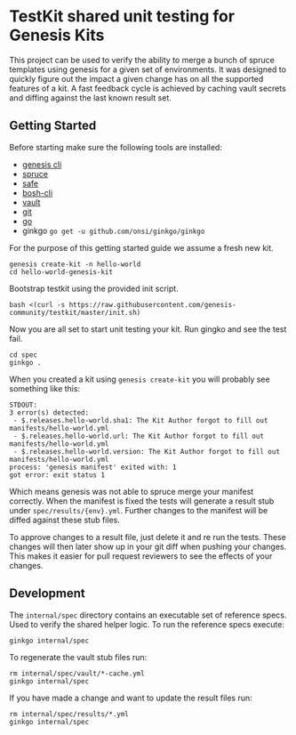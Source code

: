 # TestKit shared unit testing for Genesis Kits

This project can be used to verify the ability to merge a bunch of spruce
templates using genesis for a given set of environments. It was designed to
quickly figure out the impact a given change has on all the supported features
of a kit. A fast feedback cycle is achieved by caching vault secrets and diffing
against the last known result set.

## Getting Started

Before starting make sure the following tools are installed:
- [genesis cli](https://github.com/genesis-community/genesis#installation)
- [spruce](https://github.com/geofffranks/spruce#how-do-i-get-started)
- [safe](https://github.com/starkandwayne/safe#attention-homebrew-users)
- [bosh-cli](https://bosh.io/docs/cli-v2-install/)
- [vault](https://www.vaultproject.io/docs/install)
- [git](https://git-scm.com/book/en/v2/Getting-Started-Installing-Git)
- [go](https://golang.org/doc/install)
- ginkgo `go get -u github.com/onsi/ginkgo/ginkgo`

For the purpose of this getting started guide we assume a fresh new kit.
```
genesis create-kit -n hello-world
cd hello-world-genesis-kit
```

Bootstrap testkit using the provided init script.
```
bash <(curl -s https://raw.githubusercontent.com/genesis-community/testkit/master/init.sh)
```

Now you are all set to start unit testing your kit.
Run gingko and see the test fail.
```
cd spec
ginkgo .
```

When you created a kit using `genesis create-kit` you will probably see something like this:
```
STDOUT:
3 error(s) detected:
 - $.releases.hello-world.sha1: The Kit Author forgot to fill out manifests/hello-world.yml
 - $.releases.hello-world.url: The Kit Author forgot to fill out manifests/hello-world.yml
 - $.releases.hello-world.version: The Kit Author forgot to fill out manifests/hello-world.yml
process: 'genesis manifest' exited with: 1
got error: exit status 1
```

Which means genesis was not able to spruce merge your manifest correctly.
When the manifest is fixed the tests will generate a result stub under `spec/results/{env}.yml`.
Further changes to the manifest will be diffed against these stub files.

To approve changes to a result file, just delete it and re run the tests.
These changes will then later show up in your git diff when pushing your changes.
This makes it easier for pull request reviewers to see the effects of your changes.

## Development

The `internal/spec` directory contains an executable set of reference specs.
Used to verify the shared helper logic. To run the reference specs execute:
```
ginkgo internal/spec
```

To regenerate the vault stub files run:
```
rm internal/spec/vault/*-cache.yml
ginkgo internal/spec
```

If you have made a change and want to update the result files run:
```
rm internal/spec/results/*.yml
ginkgo internal/spec
```
